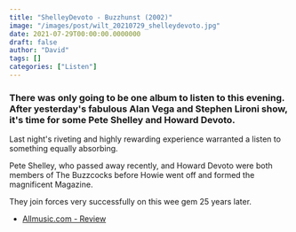 ```yaml
---
title: "ShelleyDevoto - Buzzhunst (2002)"
image: "/images/post/wilt_20210729_shelleydevoto.jpg"
date: 2021-07-29T00:00:00.0000000
draft: false
author: "David"
tags: []
categories: ["Listen"]
---
```

### There was only going to be one album to listen to this evening. After yesterday's fabulous Alan Vega and Stephen Lironi show, it's time for some Pete Shelley and Howard Devoto.

 Last night's riveting and highly rewarding experience warranted a listen to something equally absorbing. 

 Pete Shelley, who passed away recently, and Howard Devoto were both members of The Buzzcocks before Howie went off and formed the magnificent Magazine.

 They join forces very successfully on this wee gem 25 years later.

-  [Allmusic.com - Review](https://www.allmusic.com/album/buzzkunst-mw0000219863)